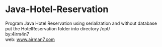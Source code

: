 # Java-Hotel-Reservation
Program Java Hotel Reservation using serialization and without database </br>
put the HotelReservation folder into directory /opt/ </br>
by:4irm4n7 </br>
web: www.airman7.com
